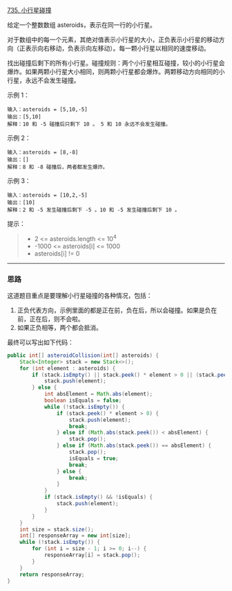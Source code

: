 [735. 小行星碰撞](https://leetcode.cn/problems/asteroid-collision/description/)

给定一个整数数组 asteroids，表示在同一行的小行星。

对于数组中的每一个元素，其绝对值表示小行星的大小，正负表示小行星的移动方向（正表示向右移动，负表示向左移动）。每一颗小行星以相同的速度移动。

找出碰撞后剩下的所有小行星。碰撞规则：两个小行星相互碰撞，较小的小行星会爆炸。如果两颗小行星大小相同，则两颗小行星都会爆炸。两颗移动方向相同的小行星，永远不会发生碰撞。



示例 1：
```
输入：asteroids = [5,10,-5]
输出：[5,10]
解释：10 和 -5 碰撞后只剩下 10 。 5 和 10 永远不会发生碰撞。
```
示例 2：
```
输入：asteroids = [8,-8]
输出：[]
解释：8 和 -8 碰撞后，两者都发生爆炸。
```
示例 3：
```
输入：asteroids = [10,2,-5]
输出：[10]
解释：2 和 -5 发生碰撞后剩下 -5 。10 和 -5 发生碰撞后剩下 10 。
```

提示：

>- 2 <= asteroids.length <= 10<sup>4</sup>
>- -1000 <= asteroids[i] <= 1000
>- asteroids[i] != 0

<hr/>

### 思路
这道题目重点是要理解小行星碰撞的各种情况，包括： 
1. 正负代表方向，示例里面的都是正在前，负在后，所以会碰撞。如果是负在前，正在后，则不会啦。
2. 如果正负相等，两个都会抵消。

最终可以写出如下代码：
```java
public int[] asteroidCollision(int[] asteroids) {
    Stack<Integer> stack = new Stack<>();
    for (int element : asteroids) {
        if (stack.isEmpty() || stack.peek() * element > 0 || (stack.peek() < 0 && element > 0)) {
            stack.push(element);
        } else {
            int absElement = Math.abs(element);
            boolean isEquals = false;
            while (!stack.isEmpty()) {
                if (stack.peek() * element > 0) {
                    stack.push(element);
                    break;
                } else if (Math.abs(stack.peek()) < absElement) {
                    stack.pop();
                } else if (Math.abs(stack.peek()) == absElement) {
                    stack.pop();
                    isEquals = true;
                    break;
                } else {
                    break;
                }
            }
            if (stack.isEmpty() && !isEquals) {
                stack.push(element);
            }
        }
    }
    int size = stack.size();
    int[] responseArray = new int[size];
    while (!stack.isEmpty()) {
        for (int i = size - 1; i >= 0; i--) {
            responseArray[i] = stack.pop();
        }
    }
    return responseArray;
}
```